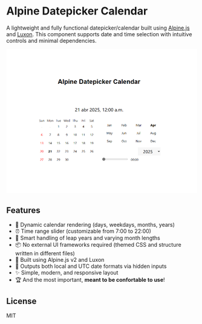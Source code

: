 # Alpine Datepicker Calendar

A lightweight and fully functional datepicker/calendar built using [Alpine.js](https://alpinejs.dev/) and [Luxon](https://moment.github.io/luxon/). This component supports date and time selection with intuitive controls and minimal dependencies.

![](docs/1.png)

## Features

- 📅 Dynamic calendar rendering (days, weekdays, months, years)
- ⏰ Time range slider (customizable from 7:00 to 22:00)
- 🧠 Smart handling of leap years and varying month lengths
- 📦 No external UI frameworks required (themed CSS and structure written in different files)
- 🧩 Built using Alpine.js v2 and Luxon
- 📆 Outputs both local and UTC date formats via hidden inputs
- ✨ Simple, modern, and responsive layout
- 🏆 And the most important, **meant to be confortable to use**!

## License

MIT
